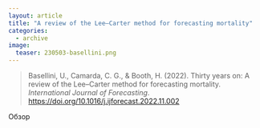```yaml
---
layout: article
title: "A review of the Lee–Carter method for forecasting mortality"
categories: 
  - archive
image:
  teaser: 230503-basellini.png
---
```


> Basellini, U., Camarda, C. G., & Booth, H. (2022). Thirty years on: A review of the Lee–Carter method for forecasting mortality. _International Journal of Forecasting_. https://doi.org/10.1016/j.ijforecast.2022.11.002

Обзор 

